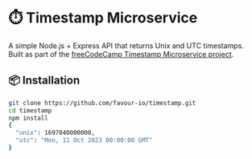 # ⏱️ Timestamp Microservice

A simple Node.js + Express API that returns Unix and UTC timestamps.  
Built as part of the [freeCodeCamp Timestamp Microservice project](https://timestamp-microservice.freecodecamp.rocks/).

## 📦 Installation

```bash
git clone https://github.com/favour-io/timestamp.git
cd timestamp
npm install
{
  "unix": 1697040000000,
  "utc": "Mon, 11 Oct 2023 00:00:00 GMT"
}
